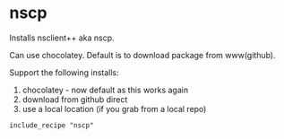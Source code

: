 # nscp

Installs nsclient++ aka nscp.

Can use chocolatey.  Default is to download package from www(github).

Support the following installs:

1. chocolatey - now default as this works again
2. download from github direct
3. use a local location (if you grab from a local repo)

```include_recipe "nscp"```
